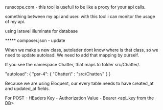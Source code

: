 
runscope.com - this tool is usefull to be like a proxy for your api calls. 

something between my api and user. with this tool i can monitor the usage of my api.

using laravel illuminate for database



***** composer.json - update

When we make a new class, autolader dont know where is that class, so we need to update autoload. We need to add that mapping by ourself. 

If you see the namespace Chatter, that maps to folder src/Chatter/. 

"autoload": {
        "psr-4": {
            "Chatter\\" : "src/Chatter/"
        }
    }


Because we are using Eloquent, our every table needs to have created_at and updated_at fields.


For POST
    - HEaders
            Key - Authorization
            Value - Bearer <api_key from the DB>